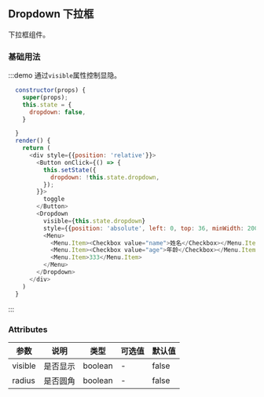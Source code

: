 ## Dropdown 下拉框
下拉框组件。

### 基础用法

:::demo 通过`visible`属性控制显隐。
```js
  constructor(props) {
    super(props);
    this.state = {
      dropdown: false,
    }

  }
  render() {
    return (
      <div style={{position: 'relative'}}>
        <Button onClick={() => {
          this.setState({
            dropdown: !this.state.dropdown,
          });
        }}>
          toggle
        </Button>
        <Dropdown
          visible={this.state.dropdown}
          style={{position: 'absolute', left: 0, top: 36, minWidth: 200}}>
          <Menu>
            <Menu.Item><Checkbox value="name">姓名</Checkbox></Menu.Item>
            <Menu.Item><Checkbox value="age">年龄</Checkbox></Menu.Item>
            <Menu.Item>333</Menu.Item>
          </Menu>
        </Dropdown>
      </div>
    )
  }
```
:::

### Attributes
| 参数      | 说明    | 类型      | 可选值       | 默认值   |
|---------- |-------- |---------- |-------------  |-------- |
| visible   |  是否显示  | boolean |  -     |    false    |
| radius   |  是否圆角  | boolean |  -     |    false    |

